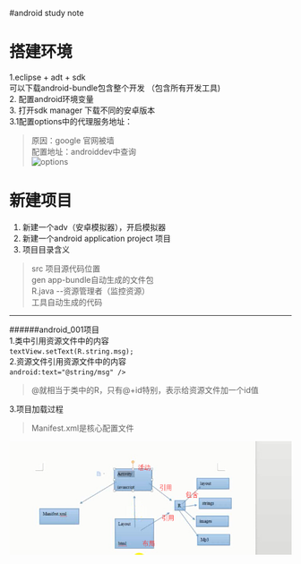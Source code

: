 #android study note  

搭建环境
==
1.eclipse + adt + sdk   
可以下载android-bundle包含整个开发 （包含所有开发工具)  
2. 配置android环境变量    
3. 打开sdk manager 下载不同的安卓版本     
3.1配置options中的代理服务地址：  
>  原因：google 官网被墙  
>  配置地址：androiddev中查询  
![options](http://i.imgur.com/Y6JkULY.png)    

新建项目  
==
1. 新建一个adv（安卓模拟器），开启模拟器  
2. 新建一个android application project 项目  
3. 项目目录含义  
>  src 项目源代码位置  
>  gen app-bundle自动生成的文件包  
>  R.java --资源管理者（监控资源）  
>  工具自动生成的代码  
			
---
######android_001项目  
1.类中引用资源文件中的内容  
`textView.setText(R.string.msg);`  
2.资源文件引用资源文件中的内容       
`android:text="@string/msg" />`	           		
> @就相当于类中的R，只有@+id特别，表示给资源文件加一个id值  

3.项目加载过程   
> Manifest.xml是核心配置文件    
  
![android调用过程](https://github.com/tonghuajianghan/android/blob/master/img/android_guocheng1.jpg)

